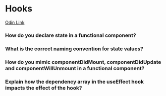 # Hooks

[Odin Link](https://www.theodinproject.com/lessons/node-path-javascript-hooks)

### How do you declare state in a functional component?

### What is the correct naming convention for state values?

### How do you mimic componentDidMount, componentDidUpdate and componentWillUnmount in a functional component?

### Explain how the dependency array in the useEffect hook impacts the effect of the hook?
